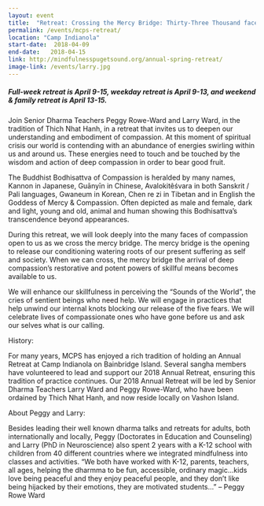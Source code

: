 ```yaml
---
layout: event
title:  "Retreat: Crossing the Mercy Bridge: Thirty-Three Thousand faces of Compassion"
permalink: /events/mcps-retreat/
location: "Camp Indianola"
start-date:  2018-04-09
end-date:   2018-04-15
link: http://mindfulnesspugetsound.org/annual-spring-retreat/
image-link: /events/larry.jpg
---
```

 
##### Full-week retreat is April 9-15, weekday retreat is April 9-13, and weekend & family retreat is April 13-15.
 
Join Senior Dharma Teachers Peggy Rowe-Ward and Larry Ward, in the tradition of Thich Nhat Hanh, in a retreat that invites us to deepen our understanding and embodiment of compassion. At this moment of spiritual crisis our world is contending with an abundance of energies swirling within us and around us.  These energies need to touch and be touched by the wisdom and action of deep compassion in order to bear good fruit.

The Buddhist Bodhisattva of Compassion is heralded by many names, Kannon in Japanese, Guānyīn in Chinese, Avalokitêśvara in both Sanskrit / Pali languages, Gwaneum in Korean, Chen re zi in Tibetan and in English the Goddess of Mercy & Compassion.  Often depicted as male and female, dark and light, young and old, animal and human  showing this Bodhisattva’s transcendence beyond appearances.

During this retreat, we will look deeply into the many faces of compassion open to us as we cross the mercy bridge.  The mercy bridge is the opening to release our conditioning watering roots of our present suffering as self and society. When we can cross, the mercy bridge the arrival of deep compassion’s restorative and potent powers of skillful means becomes available to us.

We will enhance our skillfulness in perceiving the “Sounds of the World”, the cries of sentient beings who need help. We will engage in practices that help unwind our internal knots blocking our release of the five fears. We will celebrate lives of compassionate ones who have gone before us and ask our selves what is our calling.

History: 

For many years, MCPS has enjoyed a rich tradition of holding an Annual Retreat at Camp Indianola on Bainbridge Island. Several sangha members have volunteered to lead and support our 2018 Annual Retreat, ensuring this tradition of practice continues. Our 2018 Annual Retreat will be led by Senior Dharma Teachers Larry Ward and Peggy Rowe-Ward, who have been ordained by Thich Nhat Hanh, and now reside locally on Vashon Island.

About Peggy and Larry:

Besides leading their well known dharma talks and retreats for adults, both internationally and locally, Peggy (Doctorates in Education and Counseling) and Larry (PhD in Neuroscience) also spent 2 years with a K-12 school with children from 40 different countries where we integrated mindfulness into classes and activities. “We both have worked with K-12, parents, teachers, all ages, helping the dharmma to be fun, accessible, ordinary magic…kids love being peaceful and they enjoy peaceful people, and they don’t like being hijacked by their emotions, they are motivated students…” – Peggy Rowe Ward


